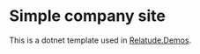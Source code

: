 # Simple company site

This is a dotnet template used in [Relatude.Demos](https://www.nuget.org/packages/Relatude.Demos).
<br />

